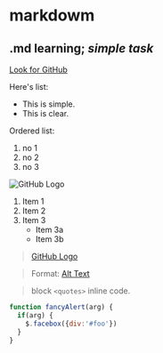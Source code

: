 # **markdowm**
## .md learning; *simple task*
[Look for GitHub](http://github.com)

Here's list:
* This is simple.
* This is clear.

Ordered list:

1. no 1
2. no 2
3. no 3

![GitHub Logo](/images/logo.png)

1. Item 1
2. Item 2
3. Item 3
   * Item 3a
   * Item 3b

>[GitHub Logo](/images/logo.png)

>Format: [Alt Text](url)

>block  `<quotes>`  inline code.

```javascript
function fancyAlert(arg) {
  if(arg) {
    $.facebox({div:'#foo'})
  }
}
```
